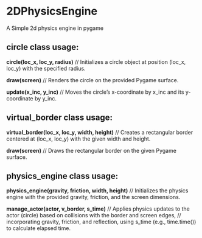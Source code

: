 # 2DPhysicsEngine
A Simple 2d physics engine in pygame

## circle class usage:

**circle(loc_x, loc_y, radius)**
    // Initializes a circle object at position (loc_x, loc_y) with the specified radius.

**draw(screen)**
    // Renders the circle on the provided Pygame surface.

**update(x_inc, y_inc)**
    // Moves the circle’s x-coordinate by x_inc and its y-coordinate by y_inc.


## virtual_border class usage:

**virtual_border(loc_x, loc_y, width, height)**
    // Creates a rectangular border centered at (loc_x, loc_y) with the given width and height.

**draw(screen)**
    // Draws the rectangular border on the given Pygame surface.


## physics_engine class usage:

**physics_engine(gravity, friction, width, height)**
    // Initializes the physics engine with the provided gravity, friction, and the screen dimensions.

**manage_actor(actor, v_border, s_time)**
    // Applies physics updates to the actor (circle) based on collisions with the border and screen edges,
    // incorporating gravity, friction, and reflection, using s_time (e.g., time.time()) to calculate elapsed time.
